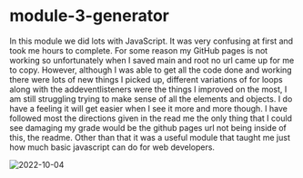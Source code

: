 # module-3-generator

In this module we did lots with JavaScript. It was very confusing at first and took me hours to complete. For some reason my GitHub pages is not working so unfortunately when I saved main and root no url came up for me to copy. However, although I was able to get all the code done and working there were lots of new things I picked up, different variations of for loops along with the addeventlisteners were the things I improved on the most, I am still struggling trying to make sense of all the elements and objects. I do have a feeling it will get easier when I see it more and more though. I have followed most the directions given in the read me the only thing that I could see damaging my grade would be the github pages url not being inside of this, the readme. Other than that it was a useful module that taught me just how much basic javascript can do for web developers.





![2022-10-04](https://user-images.githubusercontent.com/113151411/193744661-60ede0fe-3ed1-47b7-af12-323c95a9ebd5.png)
